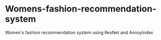 # Womens-fashion-recommendation-system
Women's fashion recommendation system using ResNet and AnnoyIndex 

